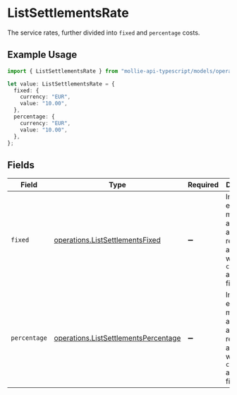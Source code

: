 # ListSettlementsRate

The service rates, further divided into `fixed` and `percentage` costs.

## Example Usage

```typescript
import { ListSettlementsRate } from "mollie-api-typescript/models/operations";

let value: ListSettlementsRate = {
  fixed: {
    currency: "EUR",
    value: "10.00",
  },
  percentage: {
    currency: "EUR",
    value: "10.00",
  },
};
```

## Fields

| Field                                                                                             | Type                                                                                              | Required                                                                                          | Description                                                                                       |
| ------------------------------------------------------------------------------------------------- | ------------------------------------------------------------------------------------------------- | ------------------------------------------------------------------------------------------------- | ------------------------------------------------------------------------------------------------- |
| `fixed`                                                                                           | [operations.ListSettlementsFixed](../../models/operations/listsettlementsfixed.md)                | :heavy_minus_sign:                                                                                | In v2 endpoints, monetary amounts are represented as objects with a `currency` and `value` field. |
| `percentage`                                                                                      | [operations.ListSettlementsPercentage](../../models/operations/listsettlementspercentage.md)      | :heavy_minus_sign:                                                                                | In v2 endpoints, monetary amounts are represented as objects with a `currency` and `value` field. |